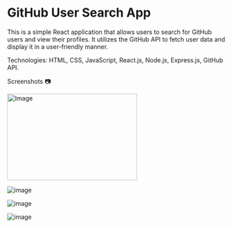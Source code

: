 # GitHub User Search App
This is a simple React application that allows users to search for GitHub users and view their profiles. It utilizes the GitHub API to fetch user data and display it in a user-friendly manner.

Technologies: HTML, CSS, JavaScript, React.js, Node.js, Express.js, GitHub API.

Screenshots 📷



<img src="https://github.com/LuDevvv/github-user-search-app/assets/107328372/0c659491-64d3-4707-9595-220446326014" alt="Image" width="300" height="200">

![image](https://github.com/LuDevvv/github-user-search-app/assets/107328372/0c659491-64d3-4707-9595-220446326014)

![image](https://github.com/LuDevvv/github-user-search-app/assets/107328372/a530c65e-652f-4b18-8742-2e8a3e21c4c2)

![image](https://github.com/LuDevvv/github-user-search-app/assets/107328372/d4f6ed3c-6d0c-4bff-b761-fdf6f99389f3)
